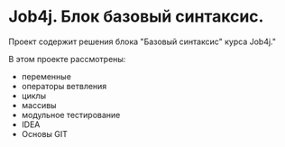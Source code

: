 # Job4j. Блок базовый синтаксис.
Проект содержит решения блока "Базовый синтаксис" курса Job4j."

В этом проекте рассмотрены: 
- переменные
- операторы ветвления
- циклы
- массивы
- модульное тестирование
- IDEA
- Основы GIT
